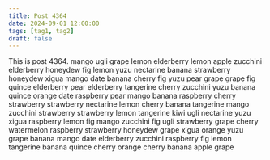 ```yaml
---
title: Post 4364
date: 2024-09-01 12:00:00
tags: [tag1, tag2]
draft: false
---
```

This is post 4364.
mango
ugli
grape
lemon
elderberry
lemon
apple
zucchini
elderberry
honeydew
fig
lemon
yuzu
nectarine
banana
strawberry
honeydew
xigua
mango
date
banana
cherry
fig
yuzu
pear
grape
grape
fig
quince
elderberry
pear
elderberry
tangerine
cherry
zucchini
yuzu
banana
quince
orange
date
raspberry
pear
mango
banana
raspberry
cherry
strawberry
strawberry
nectarine
lemon
cherry
banana
tangerine
mango
zucchini
strawberry
strawberry
lemon
tangerine
kiwi
ugli
nectarine
yuzu
xigua
raspberry
lemon
fig
mango
zucchini
fig
ugli
strawberry
grape
cherry
watermelon
raspberry
strawberry
honeydew
grape
xigua
orange
yuzu
grape
banana
mango
date
elderberry
zucchini
raspberry
fig
lemon
tangerine
banana
quince
cherry
orange
cherry
banana
apple
grape
